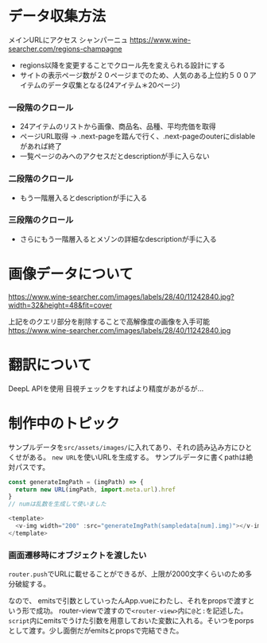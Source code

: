 # データ収集方法
メインURLにアクセス
シャンパーニュ
https://www.wine-searcher.com/regions-champagne

- regions以降を変更することでクロール先を変えられる設計にする
- サイトの表示ページ数が２０ページまでのため、人気のある上位約５００アイテムのデータ収集となる(24アイテム＊20ページ)

### 一段階のクロール
- 24アイテムのリストから画像、商品名、品種、平均売価を取得
- ページURL取得 -> .next-pageを踏んで行く、.next-pageのouterにdislableがあれば終了
- 一覧ページのみへのアクセスだとdescriptionが手に入らない
### 二段階のクロール
- もう一階層入るとdescriptionが手に入る

### 三段階のクロール
- さらにもう一階層入るとメゾンの詳細なdescriptionが手に入る

# 画像データについて
https://www.wine-searcher.com/images/labels/28/40/11242840.jpg?width=32&height=48&fit=cover

上記をのクエリ部分を削除することで高解像度の画像を入手可能
https://www.wine-searcher.com/images/labels/28/40/11242840.jpg

# 翻訳について
DeepL APIを使用
目視チェックをすればより精度があがるが...

# 制作中のトピック
サンプルデータを`src/assets/images/`に入れてあり、それの読み込み方にひとくせがある。
`new URL`を使いURLを生成する。
サンプルデータに書くpathは絶対パスです。
```js
const generateImgPath = (imgPath) => {
  return new URL(imgPath, import.meta.url).href
}
// numは乱数を生成して使いました

<template>
  <v-img width="200" :src="generateImgPath(sampledata[num].img)"></v-img>
</template>
```
### 画面遷移時にオブジェクトを渡したい
`router.push`でURLに載せることができるが、上限が2000文字くらいのため多分破綻する。

なので、
emitsで引数としていったんApp.vueにわたし、それをpropsで渡すという形で成功。
router-viewで渡すので`<router-view>`内に`@`と`:`を記述した。`script`内にemitsでうけた引数を用意しておいた変数に入れる。そいつをporpsとして渡す。少し面倒だがemitsとpropsで完結できた。

